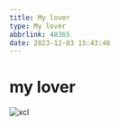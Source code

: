 ```yaml
---
title: My lover
type: My lover
abbrlink: 48365
date: 2023-12-03 15:43:46
---
```

# my lover
![xcl](https://cai6.xyz/file/af7dbf6d3e58627caaee1.jpg)

